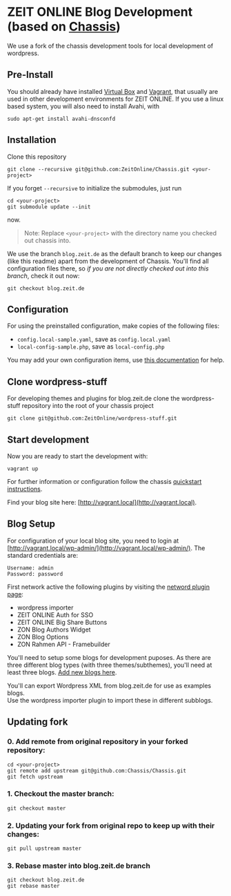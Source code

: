 # ZEIT ONLINE Blog Development (based on [Chassis](http://docs.chassis.io/))

We use a fork of the chassis development tools for local development of wordpress.

## Pre-Install
You should already have installed [Virtual Box](https://www.virtualbox.org/wiki/Downloads) and [Vagrant](http://www.vagrantup.com/downloads.html), that usually are used in other development environments for ZEIT ONLINE. If you use a linux based system, you will also need to install Avahi, with

```
sudo apt-get install avahi-dnsconfd
```

## Installation
Clone this repository

```
git clone --recursive git@github.com:ZeitOnline/Chassis.git <your-project>
```

If you forget `--recursive` to initialize the submodules, just run

```
cd <your-project>
git submodule update --init
```

now.

> Note: Replace `<your-project>` with the directory name you checked out chassis into.

We use the branch `blog.zeit.de` as the default branch to keep our changes (like this readme) apart from the development of Chassis. You'll find all configuration files there, so *if you are not directly checked out into this branch*, check it out now:

```
git checkout blog.zeit.de
```

## Configuration

For using the preinstalled configuration, make copies of the following files:

- `config.local-sample.yaml`, save as `config.local.yaml`
- `local-config-sample.php`, save as `local-config.php`

You may add your own configuration items, use [this documentation](http://docs.chassis.io/en/latest/config/) for help.

## Clone wordpress-stuff
For developing themes and plugins for blog.zeit.de clone the wordpress-stuff repository into the root of your chassis project

```
git clone git@github.com:ZeitOnline/wordpress-stuff.git
```

## Start development

Now you are ready to start the development with:

```
vagrant up
```

For further information or configuration follow the chassis [quickstart instructions](http://docs.chassis.io/en/latest/quickstart/).

Find your blog site here: [http://vagrant.local](http://vagrant.local).

## Blog Setup
For configuration of your local blog site, you need to login at [http://vagrant.local/wp-admin/](http://vagrant.local/wp-admin/). The standard credentials are:

```
Username: admin
Password: password
```

First network active the following plugins by visiting the [netword plugin page](http://vagrant.local/wp-admin/network/plugins.php):

- wordpress importer
- ZEIT ONLINE Auth for SSO
- ZEIT ONLINE Big Share Buttons
- ZON Blog Authors Widget
- ZON Blog Options
- ZON Rahmen API - Framebuilder

You'll need to setup some blogs for development puposes. As there are three different blog types (with three themes/subthemes), you'll need at least three blogs. [Add new blogs here](http://vagrant.local/wp-admin/network/site-new.php).

You'll can export Wordpress XML from blog.zeit.de for use as examples blogs.  
Use the wordpress importer plugin to import these in different subblogs.

## Updating fork

### 0. Add remote from original repository in your forked repository: 

    cd <your-project>
    git remote add upstream git@github.com:Chassis/Chassis.git
    git fetch upstream

### 1. Checkout the master branch:

    git checkout master

### 2. Updating your fork from original repo to keep up with their changes:

    git pull upstream master

### 3. Rebase master into blog.zeit.de branch

    git checkout blog.zeit.de
    git rebase master
